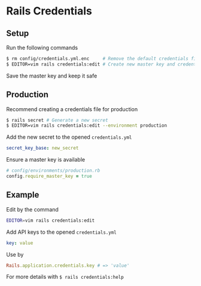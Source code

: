 # Rails Credentials

## Setup

Run the following commands
```sh
$ rm config/credentials.yml.enc     # Remove the default credentials file
$ EDITOR=vim rails credentials:edit # Create new master key and credentials file
```

Save the master key and keep it safe

## Production

Recommend creating a credentials file for production

```sh
$ rails secret # Generate a new secret
$ EDITOR=vim rails credentials:edit --environment production
```

Add the new secret to the opened `credentials.yml`
```yml
secret_key_base: new_secret
```

Ensure a master key is available
```rb
# config/environments/production.rb
config.require_master_key = true
```

## Example

Edit by the command
```sh
EDITOR=vim rails credentials:edit
```

Add API keys to the opened `credentials.yml`
```yml
key: value
```

Use by
```rb
Rails.application.credentials.key # => 'value'
```

For more details with `$ rails credentials:help`
